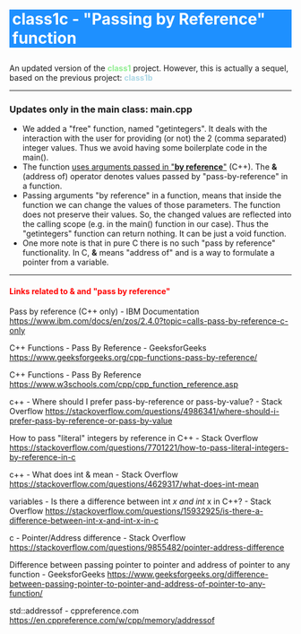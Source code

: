  
#  <p style="background-color:DodgerBlue; color:white; padding-left:5px"> class1c - "Passing by Reference" function</p>

An updated version of the <span style="color:lightgreen">**class1**</span> project.
However, this is actually a sequel, based on the previous project: <span style="color:lightblue">**class1b**</span>

___


### Updates only in the main class: __main.cpp__

- We added a "free" function, named "getintegers". It deals with the interaction with the user for providing (or not) the 2 (comma separated) integer values. Thus we avoid having some boilerplate code in the main(). 
- The function <u>uses arguments passed in "**by reference**"</u> (C++). The __&__ (address of) operator denotes values passed by "pass-by-reference" in a function.
- Passing arguments "by reference" in a function, means that inside the function we can change the values of those parameters. The function does not preserve their values. So, the changed values are reflected into the calling scope (e.g. in the main() function in our case). Thus the "getintegers" function can return nothing. It can be just a void function.
- One more note is that in pure C there is no such "pass by reference" functionality. In C, __&__ means "address of" and is a way to formulate a pointer from a variable.

___
#### <span style="color:red">Links related to & and "pass by reference"</span>
Pass by reference (C++ only) - IBM Documentation
https://www.ibm.com/docs/en/zos/2.4.0?topic=calls-pass-by-reference-c-only

C++ Functions - Pass By Reference - GeeksforGeeks
https://www.geeksforgeeks.org/cpp-functions-pass-by-reference/

C++ Functions - Pass By Reference
https://www.w3schools.com/cpp/cpp_function_reference.asp

c++ - Where should I prefer pass-by-reference or pass-by-value? - Stack Overflow
https://stackoverflow.com/questions/4986341/where-should-i-prefer-pass-by-reference-or-pass-by-value

How to pass "literal" integers by reference in C++ - Stack Overflow
https://stackoverflow.com/questions/7701221/how-to-pass-literal-integers-by-reference-in-c

c++ - What does int & mean - Stack Overflow
https://stackoverflow.com/questions/4629317/what-does-int-mean

variables - Is there a difference between int *x and int* x in C++? - Stack Overflow
https://stackoverflow.com/questions/15932925/is-there-a-difference-between-int-x-and-int-x-in-c

c - Pointer/Address difference - Stack Overflow
https://stackoverflow.com/questions/9855482/pointer-address-difference

Difference between passing pointer to pointer and address of pointer to any function - GeeksforGeeks
https://www.geeksforgeeks.org/difference-between-passing-pointer-to-pointer-and-address-of-pointer-to-any-function/

std::addressof - cppreference.com
https://en.cppreference.com/w/cpp/memory/addressof
